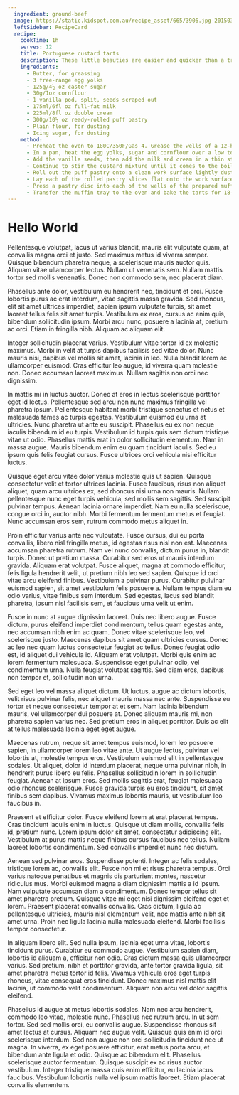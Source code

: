 ```yaml
---
  ingredient: ground-beef
  image: https://static.kidspot.com.au/recipe_asset/665/3906.jpg-20150309012234~q75,dx720y432u1r1gg,c--.jpg
  leftSidebar: RecipeCard
  recipe:
    cookTime: 1h
    serves: 12
    title: Portuguese custard tarts
    description: These little beauties are easier and quicker than a trip to the bakery. They're almost too easy.
    ingredients:
      - Butter, for greassing
      - 3 free-range egg yolks
      - 125g/4½ oz caster sugar
      - 30g/1oz cornflour
      - 1 vanilla pod, split, seeds scraped out
      - 175ml/6fl oz full-fat milk
      - 225ml/8fl oz double cream
      - 300g/10½ oz ready-rolled puff pastry
      - Plain flour, for dusting
      - Icing sugar, for dusting
    method:
      - Preheat the oven to 180C/350F/Gas 4. Grease the wells of a 12-hole muffin tray with butter.
      - In a pan, heat the egg yolks, sugar and cornflour over a low to medium heat, whisking continuously until thickened and well combined.
      - Add the vanilla seeds, then add the milk and cream in a thin stream, whisking continuously, until the mixture is thick, smooth and well combined.
      - Continue to stir the custard mixture until it comes to the boil, then remove from the heat and cover the surface with cling film. (This prevents a skin from forming on the custard.)
      - Roll out the puff pastry onto a clean work surface lightly dusted with flour and icing sugar. Cut the pastry in half and place one sheet on top of the other. Roll the pastry sheets up like a Swiss roll and cut the roll into twelve slices.
      - Lay each of the rolled pastry slices flat onto the work surface and roll out into 10cm/4in discs using a rolling pin.
      - Press a pastry disc into each of the wells of the prepared muffin tray. Divide the cooled custard equally among the pastry cases.
      - Transfer the muffin tray to the oven and bake the tarts for 18-20 minutes, or until the custard has set and is pale golden-brown and the pastry is crisp and golden-brown. Allow to cool in the tin.
---
```


# Hello World

Pellentesque volutpat, lacus ut varius blandit, mauris elit vulputate quam, at convallis magna orci et justo. Sed maximus metus id viverra semper. Quisque bibendum pharetra neque, a scelerisque mauris auctor quis. Aliquam vitae ullamcorper lectus. Nullam ut venenatis sem. Nullam mattis tortor sed mollis venenatis. Donec non commodo sem, nec placerat diam.

<!-- more -->

Phasellus ante dolor, vestibulum eu hendrerit nec, tincidunt et orci. Fusce lobortis purus ac erat interdum, vitae sagittis massa gravida. Sed rhoncus, elit sit amet ultrices imperdiet, sapien ipsum vulputate turpis, sit amet laoreet tellus felis sit amet turpis. Vestibulum ex eros, cursus ac enim quis, bibendum sollicitudin ipsum. Morbi arcu nunc, posuere a lacinia at, pretium ac orci. Etiam in fringilla nibh. Aliquam ac aliquam elit.

Integer sollicitudin placerat varius. Vestibulum vitae tortor id ex molestie maximus. Morbi in velit at turpis dapibus facilisis sed vitae dolor. Nunc mauris nisi, dapibus vel mollis sit amet, lacinia in leo. Nulla blandit lorem ac ullamcorper euismod. Cras efficitur leo augue, id viverra quam molestie non. Donec accumsan laoreet maximus. Nullam sagittis non orci nec dignissim.

In mattis mi in luctus auctor. Donec at eros in lectus scelerisque porttitor eget id lectus. Pellentesque sed arcu non nunc maximus fringilla vel pharetra ipsum. Pellentesque habitant morbi tristique senectus et netus et malesuada fames ac turpis egestas. Vestibulum euismod eu urna at ultricies. Nunc pharetra ut ante eu suscipit. Phasellus eu ex non neque iaculis bibendum id eu turpis. Vestibulum id turpis quis sem dictum tristique vitae ut odio. Phasellus mattis erat in dolor sollicitudin elementum. Nam in massa augue. Mauris bibendum enim eu quam tincidunt iaculis. Sed eu ipsum quis felis feugiat cursus. Fusce ultrices orci vehicula nisi efficitur luctus.

Quisque eget arcu vitae dolor varius molestie quis ut sapien. Quisque consectetur velit et tortor ultrices lacinia. Fusce faucibus, risus non aliquet aliquet, quam arcu ultrices ex, sed rhoncus nisi urna non mauris. Nullam pellentesque nunc eget turpis vehicula, sed mollis sem sagittis. Sed suscipit pulvinar tempus. Aenean lacinia ornare imperdiet. Nam eu nulla scelerisque, congue orci in, auctor nibh. Morbi fermentum fermentum metus et feugiat. Nunc accumsan eros sem, rutrum commodo metus aliquet in.

Proin efficitur varius ante nec vulputate. Fusce cursus, dui eu porta convallis, libero nisl fringilla metus, id egestas risus nisl non est. Maecenas accumsan pharetra rutrum. Nam vel nunc convallis, dictum purus in, blandit turpis. Donec ut pretium massa. Curabitur sed eros ut mauris interdum gravida. Aliquam erat volutpat. Fusce aliquet, magna at commodo efficitur, felis ligula hendrerit velit, ut pretium nibh leo sed sapien. Quisque id orci vitae arcu eleifend finibus. Vestibulum a pulvinar purus. Curabitur pulvinar euismod sapien, sit amet vestibulum felis posuere a. Nullam tempus diam eu odio varius, vitae finibus sem interdum. Sed egestas, lacus sed blandit pharetra, ipsum nisl facilisis sem, et faucibus urna velit ut enim.

Fusce in nunc at augue dignissim laoreet. Duis nec libero augue. Fusce dictum, purus eleifend imperdiet condimentum, tellus quam egestas ante, nec accumsan nibh enim ac quam. Donec vitae scelerisque leo, vel scelerisque justo. Maecenas dapibus sit amet quam ultricies cursus. Donec ac leo nec quam luctus consectetur feugiat ac tellus. Donec feugiat odio est, id aliquet dui vehicula id. Aliquam erat volutpat. Morbi quis enim ac lorem fermentum malesuada. Suspendisse eget pulvinar odio, vel condimentum urna. Nulla feugiat volutpat sagittis. Sed diam eros, dapibus non tempor et, sollicitudin non urna.

Sed eget leo vel massa aliquet dictum. Ut luctus, augue ac dictum lobortis, velit risus pulvinar felis, nec aliquet mauris massa nec ante. Suspendisse eu tortor et neque consectetur tempor at et sem. Nam lacinia bibendum mauris, vel ullamcorper dui posuere at. Donec aliquam mauris mi, non pharetra sapien varius nec. Sed pretium eros in aliquet porttitor. Duis ac elit at tellus malesuada lacinia eget eget augue.

Maecenas rutrum, neque sit amet tempus euismod, lorem leo posuere sapien, in ullamcorper lorem leo vitae ante. Ut augue lectus, pulvinar vel lobortis at, molestie tempus eros. Vestibulum euismod elit in pellentesque sodales. Ut aliquet, dolor id interdum placerat, neque urna pulvinar nibh, in hendrerit purus libero eu felis. Phasellus sollicitudin lorem in sollicitudin feugiat. Aenean at ipsum eros. Sed mollis sagittis erat, feugiat malesuada odio rhoncus scelerisque. Fusce gravida turpis eu eros tincidunt, sit amet finibus sem dapibus. Vivamus maximus lobortis mauris, ut vestibulum leo faucibus in.

Praesent et efficitur dolor. Fusce eleifend lorem at erat placerat tempus. Cras tincidunt iaculis enim in luctus. Quisque ut diam mollis, convallis felis id, pretium nunc. Lorem ipsum dolor sit amet, consectetur adipiscing elit. Vestibulum at purus mattis neque finibus cursus faucibus nec tellus. Nullam laoreet lobortis condimentum. Sed convallis imperdiet nunc nec dictum.

Aenean sed pulvinar eros. Suspendisse potenti. Integer ac felis sodales, tristique lorem ac, convallis elit. Fusce non mi et risus pharetra tempus. Orci varius natoque penatibus et magnis dis parturient montes, nascetur ridiculus mus. Morbi euismod magna a diam dignissim mattis a id ipsum. Nam vulputate accumsan diam a condimentum. Donec tempor tellus sit amet pharetra pretium. Quisque vitae mi eget nisi dignissim eleifend eget et lorem. Praesent placerat convallis convallis. Cras dictum, ligula ac pellentesque ultricies, mauris nisl elementum velit, nec mattis ante nibh sit amet urna. Proin nec ligula lacinia nulla malesuada eleifend. Morbi facilisis tempor consectetur.

In aliquam libero elit. Sed nulla ipsum, lacinia eget urna vitae, lobortis tincidunt purus. Curabitur eu commodo augue. Vestibulum sapien diam, lobortis id aliquam a, efficitur non odio. Cras dictum massa quis ullamcorper varius. Sed pretium, nibh et porttitor gravida, ante tortor gravida ligula, sit amet pharetra metus tortor id felis. Vivamus vehicula eros eget turpis rhoncus, vitae consequat eros tincidunt. Donec maximus nisl mattis elit lacinia, ut commodo velit condimentum. Aliquam non arcu vel dolor sagittis eleifend.

Phasellus id augue at metus lobortis sodales. Nam nec arcu hendrerit, commodo leo vitae, molestie nunc. Phasellus nec rutrum arcu. In ut sem tortor. Sed sed mollis orci, eu convallis augue. Suspendisse rhoncus sit amet lectus at cursus. Aliquam nec augue velit. Quisque quis enim id orci scelerisque interdum. Sed non augue non orci sollicitudin tincidunt nec ut magna. In viverra, ex eget posuere efficitur, erat metus porta arcu, et bibendum ante ligula et odio. Quisque ac bibendum elit. Phasellus scelerisque auctor fermentum. Quisque suscipit ex ac risus auctor vestibulum. Integer tristique massa quis enim efficitur, eu lacinia lacus faucibus. Vestibulum lobortis nulla vel ipsum mattis laoreet. Etiam placerat convallis elementum. 